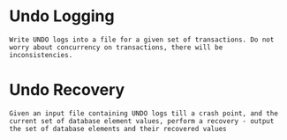 # Undo Logging
    Write UNDO logs into a file for a given set of transactions. Do not worry about concurrency on transactions, there will be inconsistencies.
#   Undo Recovery
    Given an input file containing UNDO logs till a crash point, and the current set of database element values, perform a recovery - output the set of database elements and their recovered values
